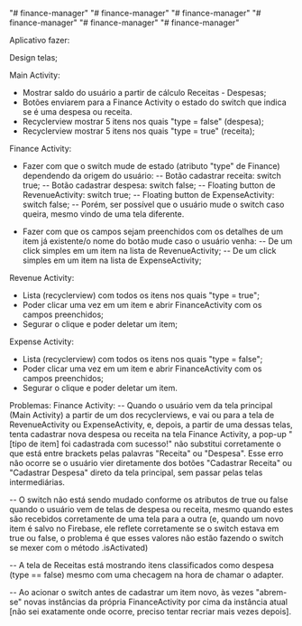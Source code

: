 "# finance-manager" 
"# finance-manager" 
"# finance-manager" 
"# finance-manager" 
"# finance-manager" 
"# finance-manager"

Aplicativo fazer:

Design telas;

Main Activity:
- Mostrar saldo do usuário a partir de cálculo Receitas - Despesas;
- Botões enviarem para a Finance Activity o estado do switch que indica se é uma despesa ou receita.
- Recyclerview mostrar 5 itens nos quais "type = false" (despesa);
- Recyclerview mostrar 5 itens nos quais "type = true" (receita);

Finance Activity:
- Fazer com que o switch mude de estado (atributo "type" de Finance) dependendo da origem do usuário:
  -- Botão cadastrar receita: switch true;
  -- Botão cadastrar despesa: switch false;
  -- Floating button de RevenueActivity: switch true;
  -- Floating button de ExpenseActivity: switch false;
  -- Porém, ser possível que o usuário mude o switch caso queira, mesmo vindo de uma tela diferente.

- Fazer com que os campos sejam preenchidos com os detalhes de um item já existente/o nome do botão mude caso o usuário venha:
  -- De um click simples em um item na lista de RevenueActivity;
  -- De um click simples em um item na lista de ExpenseActivity;


Revenue Activity:
- Lista (recyclerview) com todos os itens nos quais "type = true";
- Poder clicar uma vez em um item e abrir FinanceActivity com os campos preenchidos;
- Segurar o clique e poder deletar um item;

Expense Activity:
- Lista (recyclerview) com todos os itens nos quais "type = false";
- Poder clicar uma vez em um item e abrir FinanceActivity com os campos preenchidos;
- Segurar o clique e poder deletar um item.


Problemas:
Finance Activity:
-- Quando o usuário vem da tela principal (Main Activity) a partir de um dos recyclerviews, e vai ou para a tela de RevenueActivity ou ExpenseActivity, e, depois, a partir de uma dessas telas, tenta cadastrar nova despesa ou receita na tela Finance Activity, a pop-up "[tipo de item] foi cadastrada com sucesso!" não substitui corretamente o que está entre brackets pelas palavras "Receita" ou "Despesa". Esse erro não ocorre se o usuário vier diretamente dos botões "Cadastrar Receita" ou "Cadastrar Despesa" direto da tela principal, sem passar pelas telas intermediárias.

-- O switch não está sendo mudado conforme os atributos de true ou false quando o usuário vem de telas de despesa ou receita, mesmo quando estes são recebidos corretamente de uma tela para a outra (e, quando um novo item é salvo no Firebase, ele reflete corretamente se o switch estava em true ou false, o problema é que esses valores não estão fazendo o switch se mexer com o método .isActivated)

-- A tela de Receitas está mostrando itens classificados como despesa (type == false)  mesmo com uma checagem na hora de chamar o adapter.

-- Ao acionar o switch antes de cadastrar um item novo, às vezes "abrem-se" novas instâncias da própria FinanceActivity por cima da instância atual [não sei exatamente onde ocorre, preciso tentar recriar mais vezes depois].